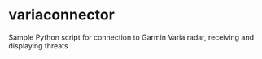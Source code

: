 # variaconnector
Sample Python script for connection to Garmin Varia radar, receiving and displaying threats
